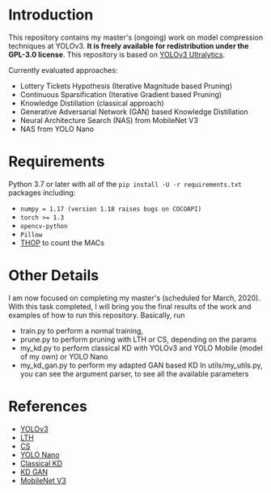 # Introduction

This repository contains my master's (ongoing) work on model compression techniques at YOLOv3. **It is freely available for redistribution under the GPL-3.0 license**. 
This repository is based on [YOLOv3 Ultralytics](https://github.com/ultralytics/yolov3).

Currently evaluated approaches:
* Lottery Tickets Hypothesis (Iterative Magnitude based Pruning)
* Continuous Sparsification (Iterative Gradient based Pruning)
* Knowledge Distillation (classical approach)
* Generative Adversarial Network (GAN) based Knowledge Distillation
* Neural Architecture Search (NAS) from MobileNet V3
* NAS from YOLO Nano

# Requirements

Python 3.7 or later with all of the `pip install -U -r requirements.txt` packages including:
- `numpy = 1.17 (version 1.18 raises bugs on COCOAPI)`
- `torch >= 1.3`
- `opencv-python`
- `Pillow`
- [THOP](https://github.com/Lyken17/pytorch-OpCounter) to count the MACs

# Other Details
I am now focused on completing my master's (scheduled for March, 2020). With this task completed, I will bring you the final results of the work and examples of how to run this repository.
Basically, run 
* train.py to perform a normal training,
* prune.py to perform pruning with LTH or CS, depending on the params
* my_kd.py to perform classical KD with YOLOv3 and YOLO Mobile (model of my own) or YOLO Nano
* my_kd_gan.py to perform my adapted GAN based KD
In utils/my_utils.py, you can see the argument parser, to see all the available parameters

# References
* [YOLOv3](https://arxiv.org/abs/1804.02767)
* [LTH](https://arxiv.org/abs/1903.01611)
* [CS](https://arxiv.org/abs/1912.04427)
* [YOLO Nano](https://arxiv.org/abs/1910.01271)
* [Classical KD](https://papers.nips.cc/paper/2017/file/e1e32e235eee1f970470a3a6658dfdd5-Paper.pdf)
* [KD GAN](https://ieeexplore.ieee.org/stamp/stamp.jsp?tp=&arnumber=9046859)
* [MobileNet V3](https://openaccess.thecvf.com/content_ICCV_2019/papers/Howard_Searching_for_MobileNetV3_ICCV_2019_paper.pdf)
